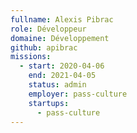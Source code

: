 ```yaml
---
fullname: Alexis Pibrac
role: Développeur
domaine: Développement
github: apibrac
missions:
  - start: 2020-04-06
    end: 2021-04-05
    status: admin
    employer: pass-culture
    startups:
      - pass-culture
---
```

